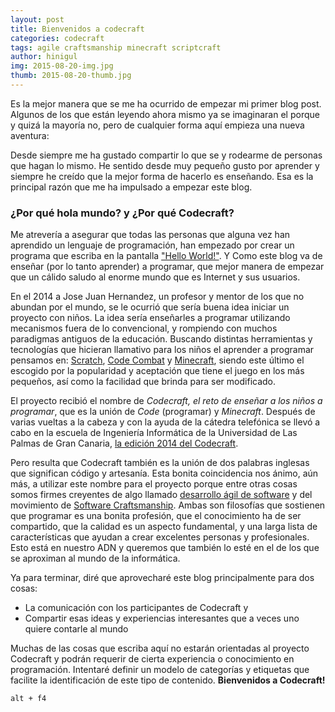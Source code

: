 ```yaml
---
layout: post
title: Bienvenidos a codecraft
categories: codecraft
tags: agile craftsmanship minecraft scriptcraft
author: hinigul
img: 2015-08-20-img.jpg
thumb: 2015-08-20-thumb.jpg
---
```


Es la mejor manera que se me ha ocurrido de empezar mi primer blog post. Algunos de los que están leyendo ahora mismo ya se imaginaran el porque y quizá la mayoría no, pero de cualquier forma aquí empieza una nueva aventura:

Desde siempre me ha gustado compartir lo que se y rodearme de personas que hagan lo mismo. He sentido desde muy pequeño gusto por aprender y siempre he creído que la mejor forma de hacerlo es enseñando. Esa es la principal razón que me ha impulsado a empezar este blog. 

### ¿Por qué hola mundo? y ¿Por qué Codecraft?
Me atrevería a asegurar que todas las personas que alguna vez han aprendido un lenguaje de programación, han empezado por crear un programa que escriba en la pantalla ["Hello World!"](https://es.wikipedia.org/wiki/Hola_mundo). Y Como este blog va de enseñar (por lo tanto aprender) a programar, que mejor manera de empezar que un cálido saludo al enorme mundo que es Internet y sus usuarios.

En el 2014 a Jose Juan Hernandez, un profesor y mentor de los que no abundan por el mundo, se le ocurrió que sería buena idea iniciar un proyecto con niños. La idea sería enseñarles a programar utilizando mecanismos fuera de lo convencional, y rompiendo con muchos paradigmas antiguos de la educación. Buscando distintas herramientas y tecnologías que hicieran llamativo para los niños el aprender a programar pensamos en: [Scratch](https://scratch.mit.edu/), [Code Combat](https://codecombat.com/) y [Minecraft](https://minecraft.net/), siendo este último el escogido por la popularidad y aceptación que tiene el juego en los más pequeños, así como la facilidad que brinda para ser modificado.

El proyecto recibió el nombre de _Codecraft, el reto de enseñar a los niños a programar_, que es la unión de _Code_ (programar) y _Minecraft_. Después de varias vueltas a la cabeza y con la ayuda de la cátedra telefónica se llevó a cabo en la escuela de Ingeniería Informática de la Universidad de Las Palmas de Gran Canaria, [la edición 2014 del Codecraft](https://codecraft2014.wordpress.com/).

Pero resulta que Codecraft también es la unión de dos palabras inglesas que significan código y artesanía. Esta bonita coincidencia nos ánimo, aún más, a utilizar este nombre para el proyecto porque entre otras cosas somos firmes creyentes de algo llamado [desarrollo ágil de software](http://agilemanifesto.org/iso/es/principles.html) y del movimiento de [Software Craftsmanship](http://manifesto.softwarecraftsmanship.org/#/es). Ambas son filosofías que sostienen que programar es una bonita profesión, que el conocimiento ha de ser compartido, que la calidad es un aspecto fundamental, y una larga lista de características que ayudan a crear excelentes personas y profesionales. Esto está en nuestro ADN y queremos que también lo esté en el de los que se aproximan al mundo de la informática.

Ya para terminar, diré que aprovecharé este blog principalmente para dos cosas:

 - La comunicación con los participantes de Codecraft y
 - Compartir esas ideas y experiencias interesantes que a veces uno quiere contarle al mundo

Muchas de las cosas que escriba aquí no estarán orientadas al proyecto Codecraft y podrán requerir de cierta experiencia o conocimiento en programación. Intentaré definir un modelo de categorías y etiquetas que facilite la identificación de este tipo de contenido.
**Bienvenidos a Codecraft!**

    alt + f4